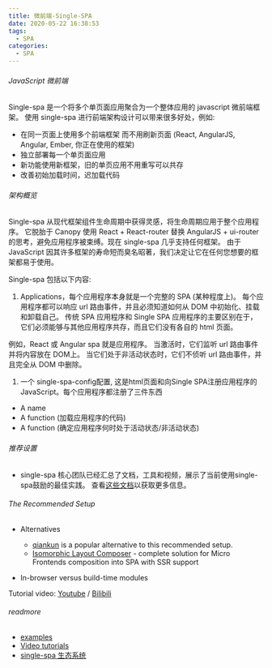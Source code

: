 ```yaml
---
title: 微前端-Single-SPA
date: 2020-05-22 16:38:53
tags:
  - SPA
categories:
  - SPA
---
```


###### JavaScript 微前端

Single-spa 是一个将多个单页面应用聚合为一个整体应用的 javascript 微前端框架。 使用 single-spa 进行前端架构设计可以带来很多好处，例如:

- 在同一页面上使用多个前端框架 而不用刷新页面 (React, AngularJS, Angular, Ember, 你正在使用的框架)
- 独立部署每一个单页面应用
- 新功能使用新框架，旧的单页应用不用重写可以共存
- 改善初始加载时间，迟加载代码

###### 架构概览

Single-spa 从现代框架组件生命周期中获得灵感，将生命周期应用于整个应用程序。 它脱胎于 Canopy 使用 React + React-router 替换 AngularJS + ui-router 的思考，避免应用程序被束缚。现在 single-spa 几乎支持任何框架。 由于 JavaScript 因其许多框架的寿命短而臭名昭著，我们决定让它在任何您想要的框架都易于使用。

Single-spa 包括以下内容:

1. Applications，每个应用程序本身就是一个完整的 SPA (某种程度上)。 每个应用程序都可以响应 url 路由事件，并且必须知道如何从 DOM 中初始化、挂载和卸载自己。 传统 SPA 应用程序和 Single SPA 应用程序的主要区别在于，它们必须能够与其他应用程序共存，而且它们没有各自的 html 页面。

例如，React 或 Angular spa 就是应用程序。 当激活时，它们监听 url 路由事件并将内容放在 DOM上。 当它们处于非活动状态时，它们不侦听 url 路由事件，并且完全从 DOM 中删除。

1. 一个 single-spa-config配置, 这是html页面和向Single SPA注册应用程序的JavaScript。每个应用程序都注册了三件东西

- A name
- A function (加载应用程序的代码)
- A function (确定应用程序何时处于活动状态/非活动状态)

###### 推荐设置

- single-spa 核心团队已经汇总了文档，工具和视频，展示了当前使用single-spa鼓励的最佳实践。 查看[这些文档](https://zh-hans.single-spa.js.org/docs/recommended-setup)以获取更多信息。

###### The Recommended Setup

- Alternatives
  - [qiankun](https://github.com/umijs/qiankun) is a popular alternative to this recommended setup.
  - [Isomorphic Layout Composer](https://github.com/namecheap/ilc) - complete solution for Micro Frontends composition into SPA with SSR support

- In-browser versus build-time modules

Tutorial video: [Youtube](https://www.youtube.com/watch?v=Jxqiu6pdMSU&list=PLLUD8RtHvsAOhtHnyGx57EYXoaNsxGrTU&index=2) / [Bilibili](https://www.bilibili.com/video/av83498486/)

###### readmore

- [examples](https://zh-hans.single-spa.js.org/docs/examples)
- [Video tutorials](https://zh-hans.single-spa.js.org/docs/videos)
- [single-spa 生态系统](https://zh-hans.single-spa.js.org/docs/ecosystem)
